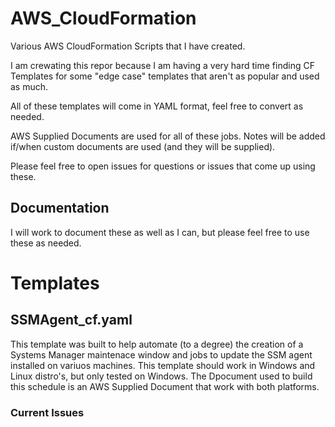 # AWS_CloudFormation
Various AWS CloudFormation Scripts that I have created.

I am crewating this repor because I am having a very hard time finding CF Templates for some "edge case" templates that aren't as popular and used as much.

All of these templates will come in YAML format, feel free to convert as needed.

AWS Supplied Documents are used for all of these jobs. Notes will be added if/when custom documents are used (and they will be supplied).

Please feel free to open issues for questions or issues that come up using these.

## Documentation
I will work to document these as well as I can, but please feel free to use these as needed.

# Templates

## SSMAgent_cf.yaml

This template was built to help automate (to a degree) the creation of a Systems Manager maintenace window and jobs to update the SSM agent installed on variuos machines. This template should work in Windows and Linux distro's, but only tested on Windows. The Dpocument used to build this schedule is an AWS Supplied Document that work with both platforms.

### Current Issues

